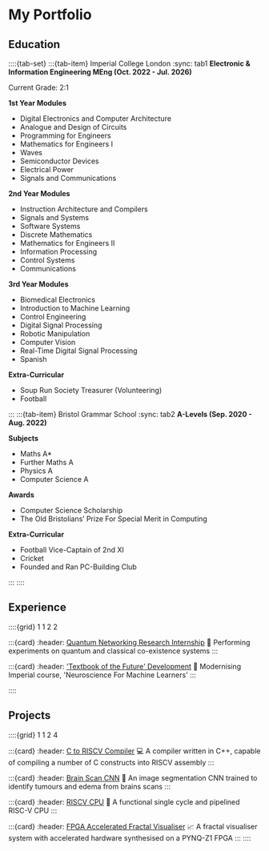 # My Portfolio


## Education

::::{tab-set}
:::{tab-item} Imperial College London
:sync: tab1
**Electronic & Information Engineering MEng (Oct. 2022 - Jul. 2026)**

Current Grade: 2:1

**1st Year Modules**

* Digital Electronics and Computer Architecture
* Analogue and Design of Circuits
* Programming for Engineers
* Mathematics for Engineers I
* Waves
* Semiconductor Devices
* Electrical Power
* Signals and Communications

**2nd Year Modules**

* Instruction Architecture and Compilers
* Signals and Systems
* Software Systems
* Discrete Mathematics
* Mathematics for Engineers II
* Information Processing
* Control Systems
* Communications

**3rd Year Modules**

* Biomedical Electronics
* Introduction to Machine Learning
* Control Engineering
* Digital Signal Processing
* Robotic Manipulation
* Computer Vision
* Real-Time Digital Signal Processing
* Spanish 

**Extra-Curricular**

* Soup Run Society Treasurer (Volunteering)
* Football

:::
:::{tab-item} Bristol Grammar School
:sync: tab2
**A-Levels (Sep. 2020 - Aug. 2022)**

**Subjects**

* Maths A*
* Further Maths A
* Physics A
* Computer Science A

**Awards**

* Computer Science Scholarship
* The Old Bristolians’ Prize For Special Merit in Computing

**Extra-Curricular**

* Football Vice-Captain of 2nd XI
* Cricket
* Founded and Ran PC-Building Club

:::
::::


## Experience

::::{grid} 1 1 2 2

:::{card}
:header: [Quantum Networking Research Internship](https://alexseferidis.github.io/uob) 📡
Performing experiments on quantum and classical co-existence systems
:::

:::{card}
:header: ['Textbook of the Future' Development](https://alexseferidis.github.io/utop) 📖
Modernising Imperial course, 'Neuroscience For Machine Learners' 
:::

<!-- :::{card}
:header: Executable content 🔁
Execute notebook cells, store results, and insert outputs across pages.
::: -->
::::

## Projects

::::{grid} 1 1 2 4

:::{card}
:header: [C to RISCV Compiler](https://alexseferidis.github.io/compiler) 💻
A compiler written in C++, capable of compiling a number of C constructs into RISCV assembly
:::

:::{card}
:header: [Brain Scan CNN](https://alexseferidis.github.io/cv-2) 🧠
An image segmentation CNN trained to identify tumours and edema from brains scans
:::

:::{card}
:header: [RISCV CPU](https://alexseferidis.github.io/riscv-cpu) 🔁
A functional single cycle and pipelined RISC-V CPU
:::

:::{card}
:header: [FPGA Accelerated Fractal Visualiser](https://alexseferidis.github.io/mathsacc) 📈
A fractal visualiser system with accelerated hardware synthesised on a PYNQ-Z1
FPGA
:::
::::